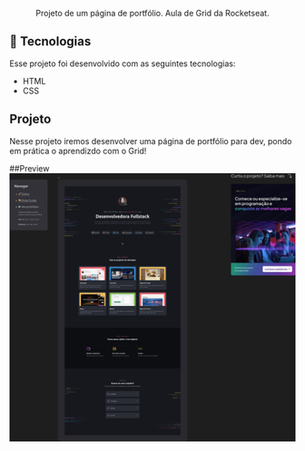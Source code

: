 

<p align="center">
Projeto de um página de portfólio. Aula de Grid da Rocketseat.
</p>


## 🚀 Tecnologias

Esse projeto foi desenvolvido com as seguintes tecnologias:

- HTML
- CSS

## Projeto

Nesse projeto iremos desenvolver uma página de portfólio para dev, pondo em prática o aprendizdo com o Grid!

##Preview
<img src="assets/images/preview.png">
